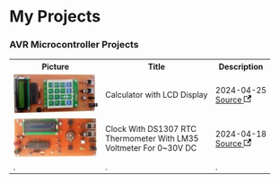 

# My Projects
<!---  --->

### AVR Microcontroller Projects

<table>
  <tr>
    <th>Picture</th>
    <th>Title</th>
    <th>Description</th>
  </tr>

  <tr>
    <td>
    <img
      src="https://github.com/AliRezaJoodi/AVR_Projects/raw/main/Calculator_LCD/Pictures/Album.jpg"
      alt="ts"
      width="150"
      height="70"
    />
    </td>
    <td>
    Calculator with LCD Display <br />
    </td>
        <td>
        2024-04-25 <br/>
    <a href="https://github.com/AliRezaJoodi/AVR_Projects/blob/main/Calculator_LCD" target="_top">
    <span>Source</span>
    <svg width="13.5" height="13.5" aria-hidden="true" viewBox="0 0 24 24" class="iconExternalLink_node_modules-@docusaurus-theme-classic-lib-theme-Icon-ExternalLink-styles-module"><path fill="currentColor" d="M21 13v10h-21v-19h12v2h-10v15h17v-8h2zm3-12h-10.988l4.035 4-6.977 7.07 2.828 2.828 6.977-7.07 4.125 4.172v-11z"></path></svg>
    </a></td>
  </tr>
  
  
  <tr>
    <td>
    <img
      src="https://github.com/AliRezaJoodi/AVR_Projects/raw/main/ClockWithDS1307&Thermometer&Voltmeter_LCD/Pictures/Album.jpg"
      alt="ts"
      width="150"
      height="70"
    />
    </td>
    <td>
    Clock With DS1307 RTC <br />
    Thermometer With LM35 <br />
    Voltmeter For 0~30V DC <br />
    </td>
        <td>
        2024-04-18 <br/>
    <a href="https://github.com/AliRezaJoodi/AVR_Projects/blob/main/ClockWithDS1307&Thermometer&Voltmeter_LCD" target="_top">
    <span>Source</span>
    <svg width="13.5" height="13.5" aria-hidden="true" viewBox="0 0 24 24" class="iconExternalLink_node_modules-@docusaurus-theme-classic-lib-theme-Icon-ExternalLink-styles-module"><path fill="currentColor" d="M21 13v10h-21v-19h12v2h-10v15h17v-8h2zm3-12h-10.988l4.035 4-6.977 7.07 2.828 2.828 6.977-7.07 4.125 4.172v-11z"></path></svg>
    </a></td>
  </tr>


  <tr>
    <td>.</td>
    <td>.</td>
    <td>.</td>
  </tr>
  
</table>



